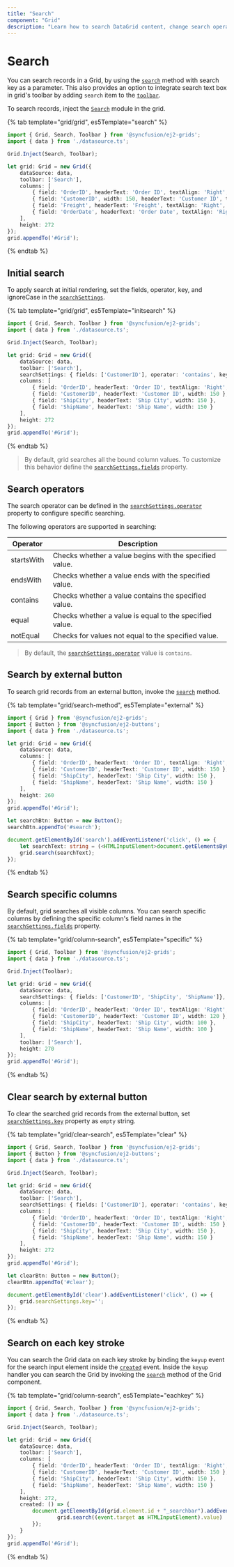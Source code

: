 ```yaml
---
title: "Search"
component: "Grid"
description: "Learn how to search DataGrid content, change search operators, perform searches using external buttons, and search particular fields."
---
```


# Search

You can search records in a Grid, by using the [`search`](../api/grid/#search) method with search key as a parameter. This also provides an option to integrate search text box in grid's toolbar by adding `search` item to the [`toolbar`](../api/grid/#toolbar).

To search records, inject the [`Search`](../api/grid/search) module in the grid.

{% tab template="grid/grid", es5Template="search" %}

```typescript
import { Grid, Search, Toolbar } from '@syncfusion/ej2-grids';
import { data } from './datasource.ts';

Grid.Inject(Search, Toolbar);

let grid: Grid = new Grid({
    dataSource: data,
    toolbar: ['Search'],
    columns: [
        { field: 'OrderID', headerText: 'Order ID', textAlign: 'Right', width: 120, type: 'number' },
        { field: 'CustomerID', width: 150, headerText: 'Customer ID', type: 'string' },
        { field: 'Freight', headerText: 'Freight', textAlign: 'Right', width: 120, format: 'C' },
        { field: 'OrderDate', headerText: 'Order Date', textAlign: 'Right', width: 140, format: 'yMd' }
    ],
    height: 272
});
grid.appendTo('#Grid');

```

{% endtab %}

## Initial search

To apply search at initial rendering, set the fields, operator, key, and ignoreCase in the [`searchSettings`](../api/grid/searchSettings/#ignorecase).

{% tab template="grid/grid", es5Template="initsearch" %}

```typescript
import { Grid, Search, Toolbar } from '@syncfusion/ej2-grids';
import { data } from './datasource.ts';

Grid.Inject(Search, Toolbar);

let grid: Grid = new Grid({
    dataSource: data,
    toolbar: ['Search'],
    searchSettings: { fields: ['CustomerID'], operator: 'contains', key: 'Ha', ignoreCase: true },
    columns: [
        { field: 'OrderID', headerText: 'Order ID', textAlign: 'Right', width: 120 },
        { field: 'CustomerID', headerText: 'Customer ID', width: 150 },
        { field: 'ShipCity', headerText: 'Ship City', width: 150 },
        { field: 'ShipName', headerText: 'Ship Name', width: 150 }
    ],
    height: 272
});
grid.appendTo('#Grid');

```

{% endtab %}

> By default, grid searches all the bound column values. To customize this behavior define the [`searchSettings.fields`](../api/grid/searchSettings/#fields) property.

## Search operators

The search operator can be defined in the [`searchSettings.operator`](../api/grid/searchSettings/#operator) property to configure specific searching.

The following operators are supported in searching:

Operator |Description
-----|-----
startsWith |Checks whether a value begins with the specified value.
endsWith |Checks whether a value ends with the specified value.
contains |Checks whether a value contains the specified value.
equal |Checks whether a value is equal to the specified value.
notEqual |Checks for values not equal to the specified value.

> By default, the [`searchSettings.operator`](../api/grid/searchSettings/#operator) value is `contains`.

## Search by external button

To search grid records from an external button, invoke the [`search`](../api/grid/#search) method.

{% tab template="grid/search-method", es5Template="external" %}

```typescript
import { Grid } from '@syncfusion/ej2-grids';
import { Button } from '@syncfusion/ej2-buttons';
import { data } from './datasource.ts';

let grid: Grid = new Grid({
    dataSource: data,
    columns: [
        { field: 'OrderID', headerText: 'Order ID', textAlign: 'Right', width: 120 },
        { field: 'CustomerID', headerText: 'Customer ID', width: 150 },
        { field: 'ShipCity', headerText: 'Ship City', width: 150 },
        { field: 'ShipName', headerText: 'Ship Name', width: 150 }
    ],
    height: 260
});
grid.appendTo('#Grid');

let searchBtn: Button = new Button();
searchBtn.appendTo('#search');

document.getElementById('search').addEventListener('click', () => {
    let searchText: string = (<HTMLInputElement>document.getElementsByClassName('searchtext')[0]).value;
    grid.search(searchText);
});

```

{% endtab %}

## Search specific columns

By default, grid searches all visible columns. You can search specific columns by defining the specific column's field names in the [`searchSettings.fields`](../api/grid/searchSettings/#fields) property.

{% tab template="grid/column-search", es5Template="specific" %}

```typescript
import { Grid, Toolbar } from '@syncfusion/ej2-grids';
import { data } from './datasource.ts';

Grid.Inject(Toolbar);

let grid: Grid = new Grid({
    dataSource: data,
    searchSettings: { fields: ['CustomerID', 'ShipCity', 'ShipName']},
    columns: [
        { field: 'OrderID', headerText: 'Order ID', textAlign: 'Right', width: 100 },
        { field: 'CustomerID', headerText: 'Customer ID', width: 120 },
        { field: 'ShipCity', headerText: 'Ship City', width: 100 },
        { field: 'ShipName', headerText: 'Ship Name', width: 100 }
    ],
    toolbar: ['Search'],
    height: 270
});
grid.appendTo('#Grid');

```

{% endtab %}

## Clear search by external button

To clear the searched grid records from the external button, set [`searchSettings.key`](../api/grid/searchSettings/#key) property as `empty` string.

{% tab template="grid/clear-search", es5Template="clear" %}

```typescript
import { Grid, Search, Toolbar } from '@syncfusion/ej2-grids';
import { Button } from '@syncfusion/ej2-buttons';
import { data } from './datasource.ts';

Grid.Inject(Search, Toolbar);

let grid: Grid = new Grid({
    dataSource: data,
    toolbar: ['Search'],
    searchSettings: { fields: ['CustomerID'], operator: 'contains', key: 'Ha', ignoreCase: true },
    columns: [
        { field: 'OrderID', headerText: 'Order ID', textAlign: 'Right', width: 120 },
        { field: 'CustomerID', headerText: 'Customer ID', width: 150 },
        { field: 'ShipCity', headerText: 'Ship City', width: 150 },
        { field: 'ShipName', headerText: 'Ship Name', width: 150 }
    ],
    height: 272
});
grid.appendTo('#Grid');

let clearBtn: Button = new Button();
clearBtn.appendTo('#clear');

document.getElementById('clear').addEventListener('click', () => {
    grid.searchSettings.key='';
});

```

{% endtab %}

## Search on each key stroke

You can search the Grid data on each key stroke by binding the `keyup` event for the search input element inside the [`created`](../api/grid/#created) event. Inside the `keyup` handler you can search the Grid by invoking the [`search`](../api/grid/#search) method of the Grid component.

{% tab template="grid/column-search", es5Template="eachkey" %}

```typescript
import { Grid, Search, Toolbar } from '@syncfusion/ej2-grids';
import { data } from './datasource.ts';

Grid.Inject(Search, Toolbar);

let grid: Grid = new Grid({
    dataSource: data,
    toolbar: ['Search'],
    columns: [
        { field: 'OrderID', headerText: 'Order ID', textAlign: 'Right', width: 120 },
        { field: 'CustomerID', headerText: 'Customer ID', width: 150 },
        { field: 'ShipCity', headerText: 'Ship City', width: 150 },
        { field: 'ShipName', headerText: 'Ship Name', width: 150 }
    ],
    height: 272,
    created: () => {
        document.getElementById(grid.element.id + "_searchbar").addEventListener('keyup', () => {
                grid.search((event.target as HTMLInputElement).value)
        });
    }
});
grid.appendTo('#Grid');

```

{% endtab %}
